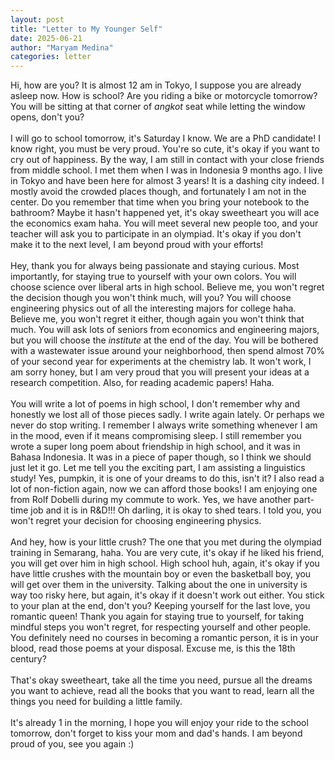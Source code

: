 ```yaml
---
layout: post
title: "Letter to My Younger Self"
date: 2025-06-21
author: "Maryam Medina"
categories: letter
---
```


Hi, how are you? It is almost 12 am in Tokyo, I suppose you are already asleep now.
How is school? Are you riding a bike or motorcycle tomorrow? You will be sitting at that corner of *angkot* seat while letting the window opens, don't you?<br>
<br>
I will go to school tomorrow, it's Saturday I know. We are a PhD candidate!
I know right, you must be very proud. You're so cute, it's okay if you want to cry out of happiness.
By the way, I am still in contact with your close friends from middle school. I met them when I was in Indonesia 9 months ago. I live in Tokyo and have been here for almost 3 years! It is a dashing city indeed. I mostly avoid the crowded places though, and fortunately I am not in the center.
Do you remember that time when you bring your notebook to the bathroom? Maybe it hasn't happened yet, it's okay sweetheart you will ace the economics exam haha. You will meet several new people too, and your teacher will ask you to participate in an olympiad. It's okay if you don't make it to the next level, I am beyond proud with your efforts!<br>
<br>
Hey, thank you for always being passionate and staying curious. Most importantly, for staying true to yourself with your own colors. You will choose science over liberal arts in high school. Believe me, you won't regret the decision though you won't think much, will you? You will choose engineering physics out of all the interesting majors for college haha. Believe me, you won't regret it either, though again you won't think that much. You will ask lots of seniors from economics and engineering majors, but you will choose the *institute* at the end of the day. You will be bothered with a wastewater issue around your neighborhood, then spend almost 70% of your second year for experiments at the chemistry lab. It won't work, I am sorry honey, but I am very proud that you will present your ideas at a research competition. Also, for reading academic papers! Haha. <br>
<br>
You will write a lot of poems in high school, I don't remember why and honestly we lost all of those pieces sadly. I write again lately. Or perhaps we never do stop writing. I remember I always write something whenever I am in the mood, even if it means compromising sleep. I still remember you wrote a super long poem about friendship in high school, and it was in Bahasa Indonesia. It was in a piece of paper though, so I think we should just let it go. Let me tell you the exciting part, I am assisting a linguistics study! Yes, pumpkin, it is one of your dreams to do this, isn't it? I also read a lot of non-fiction again, now we can afford those books! I am enjoying one from Rolf Dobelli during my commute to work. Yes, we have another part-time job and it is in R&D!!! Oh darling, it is okay to shed tears. I told you, you won't regret your decision for choosing engineering physics.<br>
<br>
And hey, how is your little crush? The one that you met during the olympiad training in Semarang, haha. You are very cute, it's okay if he liked his friend, you will get over him in high school. High school huh, again, it's okay if you have little crushes with the mountain boy or even the basketball boy, you will get over them in the university. Talking about the one in university is way too risky here, but again, it's okay if it doesn't work out either. You stick to your plan at the end, don't you? Keeping yourself for the last love, you romantic queen! Thank you again for staying true to yourself, for taking mindful steps you won't regret, for respecting yourself and other people. You definitely need no courses in becoming a romantic person, it is in your blood, read those poems at your disposal. Excuse me, is this the 18th century?<br>
<br>
That's okay sweetheart, take all the time you need, pursue all the dreams you want to achieve, read all the books that you want to read, learn all the things you need for building a little family.<br>
<br>
It's already 1 in the morning, I hope you will enjoy your ride to the school tomorrow, don't forget to kiss your mom and dad's hands. I am beyond proud of you, see you again :)